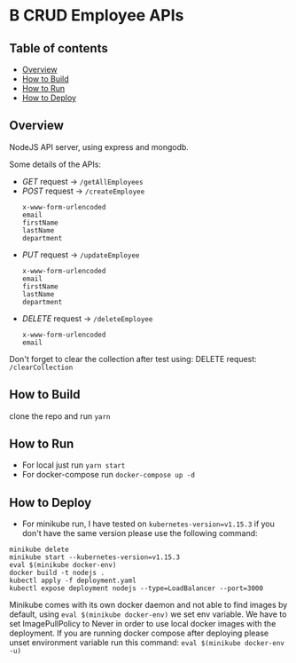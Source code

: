 # B CRUD Employee APIs

## Table of contents

<!-- toc -->

- [Overview](#overview)
- [How to Build](#how-to-build)
- [How to Run](#how-to-run)
- [How to Deploy](#how-to-deploy)

<!-- tocstop -->

## Overview

NodeJS API server, using express and mongodb.

Some details of the APIs:

- *GET* request -> `/getAllEmployees`
- *POST* request -> `/createEmployee`
    ```
    x-www-form-urlencoded
    email
    firstName
    lastName
    department
    ```
- *PUT* request -> `/updateEmployee`
    ```
    x-www-form-urlencoded
    email
    firstName
    lastName
    department
    ```
- *DELETE* request -> `/deleteEmployee`
    ```
    x-www-form-urlencoded
    email
    ```

Don't forget to clear the collection after test using: DELETE request: `/clearCollection`

## How to Build

clone the repo and run `yarn`

## How to Run

- For local just run `yarn start`
- For docker-compose run `docker-compose up -d`

## How to Deploy

- For minikube run, I have tested on `kubernetes-version=v1.15.3` if you don't have the same version please use the following command:
```
minikube delete
minikube start --kubernetes-version=v1.15.3
eval $(minikube docker-env)
docker build -t nodejs .
kubectl apply -f deployment.yaml 
kubectl expose deployment nodejs --type=LoadBalancer --port=3000
```
Minikube comes with its own docker daemon and not able to find images by default, using  `eval $(minikube docker-env)` we set env variable.
We have to set ImagePullPolicy to Never in order to use local docker images with the deployment.
If you are running docker compose after deploying please unset
environment variable run this command: `eval $(minikube docker-env -u)`